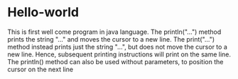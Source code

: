 # Hello-world
This is first well come program in java language.
The println("...") method prints the string "..." and moves the cursor to a new line.
The print("...") method instead prints just the string "...", but does not move the cursor to a new line. 
Hence, subsequent printing instructions will print on the same line.
The println() method can also be used without parameters, to position the cursor on the next line
